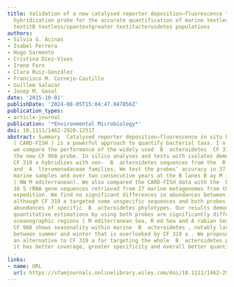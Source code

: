 ```yaml
---
title: Validation of a new catalysed reporter deposition–fluorescence textitin situ
  hybridization probe for the accurate quantification of marine textlessspan style=\"font-variant:small-caps;\"textgreater
  textitB textless/spantextgreater textitacteroidetes populations
authors:
- Silvia G. Acinas
- Isabel Ferrera
- Hugo Sarmento
- Cristina Díez‐Vives
- Irene Forn
- Clara Ruiz‐González
- Francisco M. Cornejo‐Castillo
- Guillem Salazar
- Josep M. Gasol
date: '2015-10-01'
publishDate: '2024-08-05T15:04:47.047856Z'
publication_types:
- article-journal
publication: '*Environmental Microbiology*'
doi: 10.1111/1462-2920.12517
abstract: Summary  Catalysed reporter deposition–fluorescence in situ hybridization
  ( CARD‐FISH ) is a powerful approach to quantify bacterial taxa. I n this study,
  we compare the performance of the widely used  B  acteroidetes  CF 319 a probe with
  the new CF 968 probe. In silico analyses and tests with isolates demonstrate that
  CF 319 a hybridizes with non‐  B  acteroidetes sequences from the  R  hodobacteraceae
  and  A  lteromonadaceae families. We test the probes’ accuracy in 37 globally distributed
  marine samples and over two consecutive years at the B lanes B ay M icrobial O bservatory
  ( NW M editerranean). We also compared the CARD‐FISH data with the  B  acteroidetes
  16 S rRNA gene sequences retrieved from 27 marine metagenomes from the TARA Oceans
  expedition. We find no significant differences in abundances between both approaches,
  although CF 319 a targeted some unspecific sequences and both probes displayed different
  abundances of specific  B  acteroidetes phylotypes. Our results demonstrate that
  quantitative estimations by using both probes are significantly different in certain
  oceanographic regions ( M editerranean Sea, R ed Sea and A rabian Sea) and that
  CF 968 shows seasonality within marine  B  acteroidetes , notably large differences
  between summer and winter that is overlooked by CF 319 a . We propose CF 968 as
  an alternative to CF 319 a for targeting the whole  B  acteroidetes phylum since
  it has better coverage, greater specificity and overall better quantifies marine  B  acteroidetes
  .
links:
- name: URL
  url: https://sfamjournals.onlinelibrary.wiley.com/doi/10.1111/1462-2920.12517
---
```

